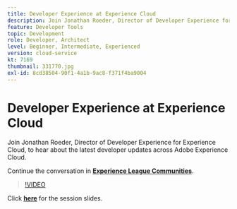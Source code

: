 ```yaml
---
title: Developer Experience at Experience Cloud
description: Join Jonathan Roeder, Director of Developer Experience for Experience Cloud, to hear about the latest developer updates across Adobe Experience Cloud. This session was delivered as part of Adobe Developers Live Content event.
feature: Developer Tools
topic: Development
role: Developer, Architect
level: Beginner, Intermediate, Experienced
version: cloud-service
kt: 7169
thumbnail: 331770.jpg
exl-id: 8cd38504-90f1-4a1b-9ac8-f371f4ba9004
---
```

# Developer Experience at Experience Cloud

Join Jonathan Roeder, Director of Developer Experience for Experience Cloud, to hear about the latest developer updates across Adobe Experience Cloud.

Continue the conversation in **[Experience League Communities](http://adobe.ly/36Yd3v6)**.

>[!VIDEO](https://video.tv.adobe.com/v/331770/?quality=12&learn=on&hidetitle=true)

Click **[here](/help/events/assets/developer-experience.pdf)** for the session slides.
